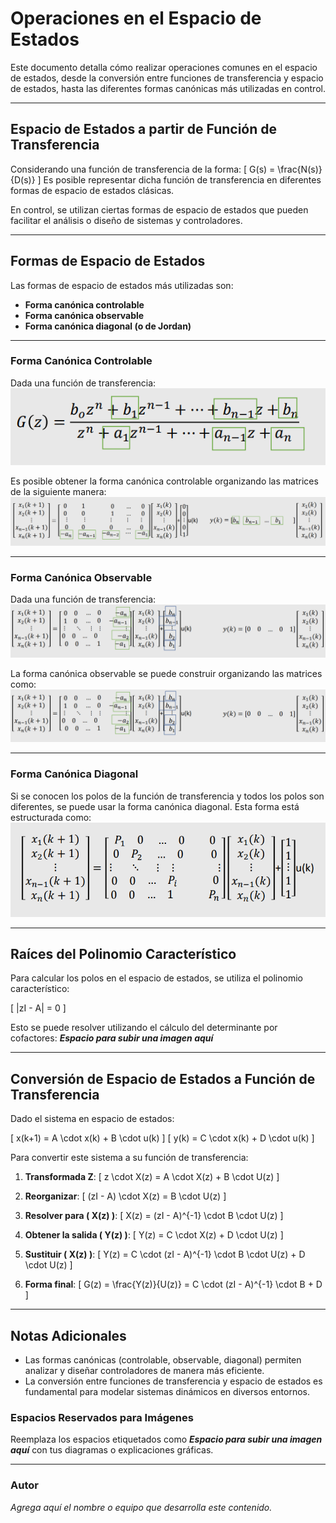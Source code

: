 # Operaciones en el Espacio de Estados

Este documento detalla cómo realizar operaciones comunes en el espacio de estados, desde la conversión entre funciones de transferencia y espacio de estados, hasta las diferentes formas canónicas más utilizadas en control.

---

## Espacio de Estados a partir de Función de Transferencia

Considerando una función de transferencia de la forma:
\[
G(s) = \frac{N(s)}{D(s)}
\]
Es posible representar dicha función de transferencia en diferentes formas de espacio de estados clásicas.

En control, se utilizan ciertas formas de espacio de estados que pueden facilitar el análisis o diseño de sistemas y controladores.

---

## Formas de Espacio de Estados

Las formas de espacio de estados más utilizadas son:
- **Forma canónica controlable**
- **Forma canónica observable**
- **Forma canónica diagonal (o de Jordan)**

---

### Forma Canónica Controlable

Dada una función de transferencia:
![](https://github.com/andres14guevara/APUNTES-3-corte-semana-13-1/blob/main/imagen%201-2apuntes..png)

Es posible obtener la forma canónica controlable organizando las matrices de la siguiente manera:
![](https://github.com/andres14guevara/APUNTES-3-corte-semana-13-1/blob/main/imagen%202-2apuntes..png)

---

### Forma Canónica Observable

Dada una función de transferencia:
![](https://github.com/andres14guevara/APUNTES-3-corte-semana-13-1/blob/main/imagen%203-2apuntes..png)

La forma canónica observable se puede construir organizando las matrices como:
![](https://github.com/andres14guevara/APUNTES-3-corte-semana-13-1/blob/main/imagen%204-2apuntes..png)

---

### Forma Canónica Diagonal

Si se conocen los polos de la función de transferencia y todos los polos son diferentes, se puede usar la forma canónica diagonal. Esta forma está estructurada como:
![](https://github.com/andres14guevara/APUNTES-3-corte-semana-13-1/blob/main/imagen%205-2apuntes..png)

---

## Raíces del Polinomio Característico

Para calcular los polos en el espacio de estados, se utiliza el polinomio característico:

\[
|zI - A| = 0
\]

Esto se puede resolver utilizando el cálculo del determinante por cofactores:
_**Espacio para subir una imagen aquí**_

---

## Conversión de Espacio de Estados a Función de Transferencia

Dado el sistema en espacio de estados:

\[
x(k+1) = A \cdot x(k) + B \cdot u(k)
\]
\[
y(k) = C \cdot x(k) + D \cdot u(k)
\]

Para convertir este sistema a su función de transferencia:

1. **Transformada Z**:
   \[
   z \cdot X(z) = A \cdot X(z) + B \cdot U(z)
   \]

2. **Reorganizar**:
   \[
   (zI - A) \cdot X(z) = B \cdot U(z)
   \]

3. **Resolver para \( X(z) \)**:
   \[
   X(z) = (zI - A)^{-1} \cdot B \cdot U(z)
   \]

4. **Obtener la salida \( Y(z) \)**:
   \[
   Y(z) = C \cdot X(z) + D \cdot U(z)
   \]

5. **Sustituir \( X(z) \)**:
   \[
   Y(z) = C \cdot (zI - A)^{-1} \cdot B \cdot U(z) + D \cdot U(z)
   \]

6. **Forma final**:
   \[
   G(z) = \frac{Y(z)}{U(z)} = C \cdot (zI - A)^{-1} \cdot B + D
   \]

---

## Notas Adicionales

- Las formas canónicas (controlable, observable, diagonal) permiten analizar y diseñar controladores de manera más eficiente.
- La conversión entre funciones de transferencia y espacio de estados es fundamental para modelar sistemas dinámicos en diversos entornos.

### Espacios Reservados para Imágenes

Reemplaza los espacios etiquetados como _**Espacio para subir una imagen aquí**_ con tus diagramas o explicaciones gráficas.

---

### Autor

_Agrega aquí el nombre o equipo que desarrolla este contenido._
